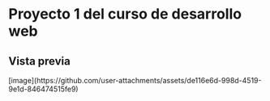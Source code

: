 <h1>Proyecto 1 del curso de desarrollo web</h1>

<h2>Vista previa</h2>
[image](https://github.com/user-attachments/assets/de116e6d-998d-4519-9e1d-846474515fe9)

